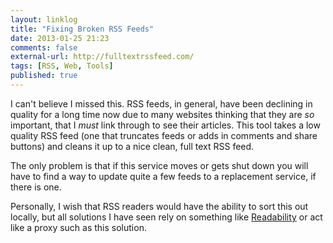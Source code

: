 ```yaml
---
layout: linklog
title: "Fixing Broken RSS Feeds"
date: 2013-01-25 21:23
comments: false
external-url: http://fulltextrssfeed.com/ 
tags: [RSS, Web, Tools]
published: true
---
```


I can't believe I missed this.  RSS feeds, in general, have been declining in quality for a long time now due to many websites thinking that they are *so* important, that I *must* link through to see their articles.  This tool takes a low quality RSS feed (one that truncates feeds or adds in comments and share buttons) and cleans it up to a nice clean, full text RSS feed.  

The only problem is that if this service moves or gets shut down you will have to find a way to update quite a few feeds to a replacement service, if there is one. 

Personally, I wish that RSS readers would have the ability to sort this out locally, but all solutions I have seen rely on something like [Readability](http://readability.com/developers/api) or act like a proxy such as this solution.